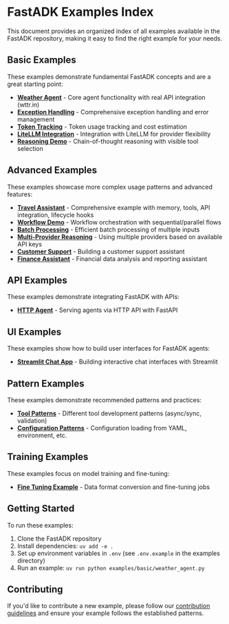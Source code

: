 # FastADK Examples Index

This document provides an organized index of all examples available in the FastADK repository, making it easy to find the right example for your needs.

## Basic Examples

These examples demonstrate fundamental FastADK concepts and are a great starting point:

- [**Weather Agent**](basic/weather_agent.md) - Core agent functionality with real API integration (wttr.in)
- [**Exception Handling**](basic/exception_demo.md) - Comprehensive exception handling and error management
- [**Token Tracking**](basic/token_tracking_demo.md) - Token usage tracking and cost estimation
- [**LiteLLM Integration**](basic/litellm_demo.md) - Integration with LiteLLM for provider flexibility
- [**Reasoning Demo**](basic/reasoning_demo.md) - Chain-of-thought reasoning with visible tool selection

## Advanced Examples

These examples showcase more complex usage patterns and advanced features:

- [**Travel Assistant**](advanced/travel_assistant.py) - Comprehensive example with memory, tools, API integration, lifecycle hooks
- [**Workflow Demo**](advanced/workflow_demo.md) - Workflow orchestration with sequential/parallel flows
- [**Batch Processing**](advanced/batch_processing_demo.py) - Efficient batch processing of multiple inputs
- [**Multi-Provider Reasoning**](advanced/multi_provider_reasoning.py) - Using multiple providers based on available API keys
- [**Customer Support**](advanced/customer_support.md) - Building a customer support assistant
- [**Finance Assistant**](advanced/finance_assistant.md) - Financial data analysis and reporting assistant

## API Examples

These examples demonstrate integrating FastADK with APIs:

- [**HTTP Agent**](api/http_agent.md) - Serving agents via HTTP API with FastAPI

## UI Examples

These examples show how to build user interfaces for FastADK agents:

- [**Streamlit Chat App**](ui/streamlit_chat_app.md) - Building interactive chat interfaces with Streamlit

## Pattern Examples

These examples demonstrate recommended patterns and practices:

- [**Tool Patterns**](patterns/tool_patterns.md) - Different tool development patterns (async/sync, validation)
- [**Configuration Patterns**](patterns/configuration_patterns.md) - Configuration loading from YAML, environment, etc.

## Training Examples

These examples focus on model training and fine-tuning:

- [**Fine Tuning Example**](training/fine_tuning_example.md) - Data format conversion and fine-tuning jobs

## Getting Started

To run these examples:

1. Clone the FastADK repository
2. Install dependencies: `uv add -e .`
3. Set up environment variables in `.env` (see `.env.example` in the examples directory)
4. Run an example: `uv run python examples/basic/weather_agent.py`

## Contributing

If you'd like to contribute a new example, please follow our [contribution guidelines](../contributing/guidelines.md) and ensure your example follows the established patterns.
